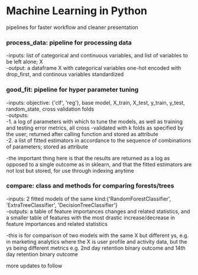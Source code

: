 # Machine Learning in Python
pipelines for faster workflow and cleaner presentation

### process_data: pipeline for processing data

-inputs: list of categorical and continuous variables, and list of variables to be left alone; X <br>
-output: a dataframe X with categorical variables one-hot encoded with drop_first, and continous variables standardized <br>
    
### good_fit: pipeline for hyper parameter tuning

-inputs: objective: {'clf', 'reg'}, base model, X_train, X_test, y_train, y_test, random_state, cross validation folds <br>
-outputs: <br>
        -1. a log of parameters with which to tune the models, as well as training and testing error metrics, all cross     -validated with k folds as specified by the user; returned after calling function and stored as attribute <br>
        -2. a list of fitted estimators in accordance to the sequence of combinations of parameters; stored as attribute <br>

-the important thing here is that the results are returned as a log as opposed to a single outcome as in sklearn, and that the fitted estimators are not lost but stored, for use through indexing anytime <br>
    
### compare: class and methods for comparing forests/trees

-inputs: 2 fitted models of the same kind:{'RandomForestClassifier', 'ExtraTreeClassifier', 'DecisionTreeClassifier'} <br>
-outputs: a table of feature importances changes and related statistics, and a smaller table of features with the most drastic increase/decrease in feature importances and related statistics <br>

-this is for comparison of two models with the same X but different ys, e.g. in marketing analytics where the X is user profile and activity data, but the ys being different metrics e.g. 2nd day retention binary outcome and 14th day retention binary outcome <br>
      
more updates to follow
    
